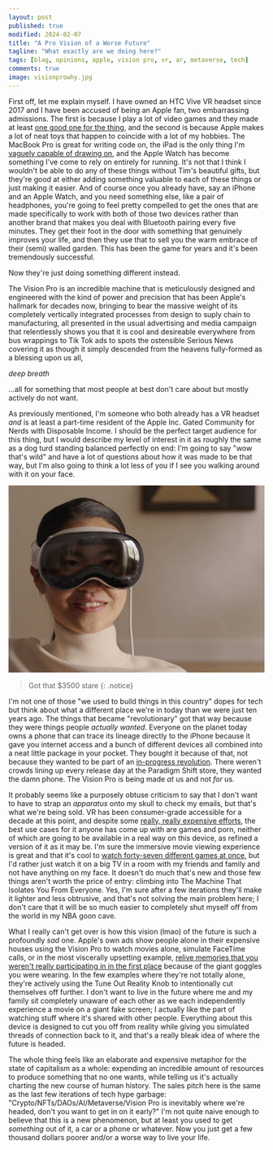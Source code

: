 ```yaml
---
layout: post
published: true
modified: 2024-02-07
title: "A Pro Vision of a Worse Future"
tagline: "What exactly are we doing here?"
tags: [blag, opinions, apple, vision pro, vr, ar, metaverse, tech]
comments: true
image: visionprowhy.jpg
---
```


First off, let me explain myself. I have owned an HTC Vive VR headset since 2017 and I have been accused of being an Apple fan, two embarrassing admissions. The first is because I play a lot of video games and they made at least [one good one for the thing](https://www.polygon.com/reviews/2020/3/23/21188169/half-life-alyx-review-rift-half-life-3-valve-index-vive-virtual-reality), and the second is because Apple makes a lot of neat toys that happen to coincide with a lot of my hobbies.<!--more--> The MacBook Pro is great for writing code on, the iPad is the only thing I'm [vaguely capable of drawing on](https://fartdepot.biz/drew/), and the Apple Watch has become something I've come to rely on entirely for running. It's not that I think I wouldn't be able to do any of these things without Tim's beautiful gifts, but they're good at either adding something valuable to each of these things or just making it easier. And of course once you already have, say an iPhone and an Apple Watch, and you need something else, like a pair of headphones, you're going to feel pretty compelled to get the ones that are made specifically to work with both of those two devices rather than another brand that makes you deal with Bluetooth pairing every five minutes. They get their foot in the door with something that genuinely improves your life, and then they use that to sell you the warm embrace of their (semi) walled garden. This has been the game for years and it's been tremendously successful. 

Now they're just doing something different instead.

The Vision Pro is an incredible machine that is meticulously designed and engineered with the kind of power and precision that has been Apple's hallmark for decades now, bringing to bear the massive weight of its completely vertically integrated processes from design to suply chain to manufacturing, all presented in the usual advertising and media campaign that relentlessly shows you that it is cool and desireable everywhere from bus wrappings to Tik Tok ads to spots the ostensible Serious News covering it as though it simply descended from the heavens fully-formed as a blessing upon us all,

*deep breath*

...all for something that most people at best don't care about but mostly actively do not want. 

As previously mentioned, I'm someone who both already has a VR headset *and* is at least a part-time resident of the Apple Inc. Gated Community for Nerds with Disposable Income. I should be the perfect target audience for this thing, but I would describe my level of interest in it as roughly the same as a dog turd standing balanced perfectly on end: I'm going to say "wow that's wild" and have a lot of questions about how it was made to be that way, but I'm also going to think a lot less of you if I see you walking around with it on your face.

![Woman in the Apple keynote wearing Vision Pro with her fake eyes staring through in a very uncanny valley way](/images/visionprolady.jpg)

> Got that $3500 stare
{: .notice}

I'm not one of those "we used to build things in this country" dopes for tech but think about what a different place we're in today than we were just ten years ago. The things that became "revolutionary" got that way because they were things people *actually wanted*. Everyone on the planet today owns a phone that can trace its lineage directly to the iPhone because it gave you internet access and a bunch of different devices all combined into a neat little package in your pocket. They bought it because of that, not because they wanted to be part of an [in-progress revolution](https://www.tomsguide.com/computing/smart-glasses/apple-vision-pro-review). There weren't crowds lining up every release day at the Paradigm Shift store, they wanted the damn phone. The Vision Pro is being made *at* us and not *for* us.

It probably seems like a purposely obtuse criticism to say that I don't want to have to strap an *apparatus* onto my skull to check my emails, but that's what we're being sold. VR has been consumer-grade accessible for a decade at this point, and despite some [really, really expensive efforts](https://www.washingtonpost.com/business/2023/07/31/just-how-deep-is-mark-zuckerberg-s-metaverse-money-pit/3312578c-2f99-11ee-85dd-5c3c97d6acda_story.html), the best use cases for it anyone has come up with are games and porn, neither of which are going to be available in a real way on this device, as refined a version of it as it may be. I'm sure the immersive movie viewing experience is great and that it's cool to [watch forty-seven different games at once](https://twitter.com/AlexFinnX/status/1753791237318926605), but I'd rather just watch it on a big TV in a room with my friends and family and not have anything on my face. It doesn't do much that's new and those few things aren't worth the price of entry: climbing into The Machine That Isolates You From Everyone. Yes, I'm sure after a few iterations they'll make it lighter and less obtrusive, and that's not solving the main problem here; I don't care that it will be so much easier to completely shut myself off from the world in my NBA goon cave.

What I really can't get over is how this vision (lmao) of the future is such a profoundly *sad* one. Apple's own ads show people alone in their expensive houses using the Vision Pro to watch movies alone, simulate FaceTime calls, or in the most viscerally upsetting example, [relive memories that you weren't really participating in in the first place](https://youtu.be/NEFu0ayD89s?si=d_x3IE9FLEM46qvW) because of the giant goggles you were wearing. In the few examples where they're not totally alone, they're actively using the Tune Out Reality Knob to intentionally cut themselves off further. I don't want to live in the future where me and my family sit completely unaware of each other as we each independently experience a movie on a giant fake screen; I actually like the part of watching stuff where it's shared with other people. Everything about this device is designed to cut you off from reality while giving you simulated threads of connection back to it, and that's a really bleak idea of where the future is headed. 

The whole thing feels like an elaborate and expensive metaphor for the state of capitalism as a whole: expending an incredible amount of resources to produce something that no one wants, while telling us it's actually charting the new course of human history. The sales pitch here is the same as the last few iterations of tech hype garbage: "Crypto/NFTs/DAOs/AI/Metaverse/Vision Pro is inevitably where we're headed, don't you want to get in on it early?" I'm not quite naive enough to believe that this is a new phenomenon, but at least you used to get *something* out of it, a car or a phone or whatever. Now you just get a few thousand dollars poorer and/or a worse way to live your life.